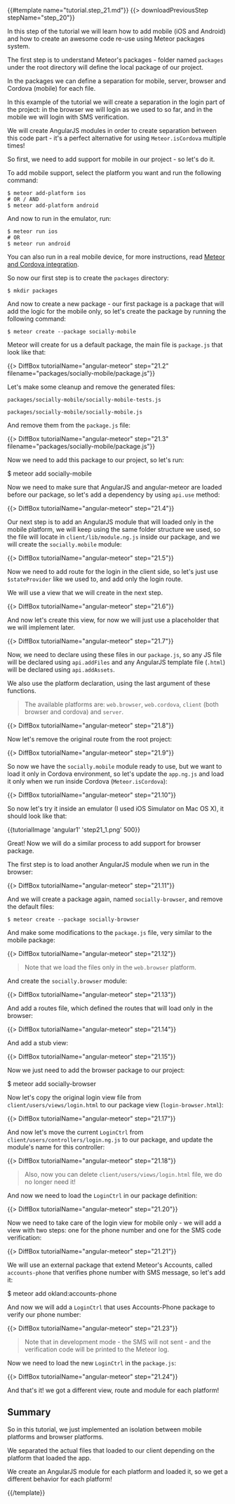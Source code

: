 {{#template name="tutorial.step_21.md"}}
{{> downloadPreviousStep stepName="step_20"}}

In this step of the tutorial we will learn how to add mobile (iOS and Android) and how to create an awesome code re-use using Meteor packages system.

The first step is to understand Meteor's packages - folder named `packages` under the root directory will define the local package of our project.

In the packages we can define a separation for mobile, server, browser and Cordova (mobile) for each file.

In this example of the tutorial we will create a separation in the login part of the project: in the browser we will login as we used to so far, and in the mobile we will login with SMS verification.

We will create AngularJS modules in order to create separation between this code part - it's a perfect alternative for using `Meteor.isCordova` multiple times!

So first, we need to add support for mobile in our project - so let's do it.

To add mobile support, select the platform you want and run the following command:

    $ meteor add-platform ios
    # OR / AND
    $ meteor add-platform android

And now to run in the emulator, run:

    $ meteor run ios
    # OR
    $ meteor run android

You can also run in a real mobile device, for more instructions, read [Meteor and Cordova integration](https://github.com/meteor/meteor/wiki/Meteor-Cordova-integration).

So now our first step is to create the `packages` directory:

    $ mkdir packages

And now to create a new package - our first package is a package that will add the logic for the mobile only, so let's create the package by running the following command:

    $ meteor create --package socially-mobile

Meteor will create for us a default package, the main file is `package.js` that look like that:

{{> DiffBox tutorialName="angular-meteor" step="21.2" filename="packages/socially-mobile/package.js"}}

Let's make some cleanup and remove the generated files:

`packages/socially-mobile/socially-mobile-tests.js`

`packages/socially-mobile/socially-mobile.js`

And remove them from the `package.js` file:

{{> DiffBox tutorialName="angular-meteor" step="21.3" filename="packages/socially-mobile/package.js"}}

Now we need to add this package to our project, so let's run:

  $ meteor add socially-mobile

Now we need to make sure that AngularJS and angular-meteor are loaded before our package, so let's add a dependency by using `api.use` method:

{{> DiffBox tutorialName="angular-meteor" step="21.4"}}

Our next step is to add an AngularJS module that will loaded only in the mobile platform, we will keep using the same folder structure we used, so the file will locate in `client/lib/module.ng.js` inside our package, and we will create the `socially.mobile` module:

{{> DiffBox tutorialName="angular-meteor" step="21.5"}}

Now we need to add route for the login in the client side, so let's just use `$stateProvider` like we used to, and add only the login route.

We will use a view that we will create in the next step.

{{> DiffBox tutorialName="angular-meteor" step="21.6"}}

And now let's create this view, for now we will just use a placeholder that we will implement later.

{{> DiffBox tutorialName="angular-meteor" step="21.7"}}

Now, we need to declare using these files in our `package.js`, so any JS file will be declared using `api.addFiles` and any AngularJS template file (`.html`) will be declared using `api.addAssets`.

We also use the platform declaration, using the last argument of these functions.

> The available platforms are: `web.browser`, `web.cordova`, `client` (both browser and cordova) and `server`.

{{> DiffBox tutorialName="angular-meteor" step="21.8"}}

Now let's remove the original route from the root project:

{{> DiffBox tutorialName="angular-meteor" step="21.9"}}

So now we have the `socially.mobile` module ready to use, but we want to load it only in Cordova environment, so let's update the `app.ng.js` and load it only when we run inside Cordova (`Meteor.isCordova`):

{{> DiffBox tutorialName="angular-meteor" step="21.10"}}

So now let's try it inside an emulator (I used iOS Simulator on Mac OS X), it should look like that:

{{tutorialImage 'angular1' 'step21_1.png' 500}}

Great! Now we will do a similar process to add support for browser package.

The first step is to load another AngularJS module when we run in the browser:

{{> DiffBox tutorialName="angular-meteor" step="21.11"}}

And we will create a package again, named `socially-browser`, and remove the default files:

    $ meteor create --package socially-browser

And make some modifications to the `package.js` file, very similar to the mobile package:

{{> DiffBox tutorialName="angular-meteor" step="21.12"}}

> Note that we load the files only in the `web.browser` platform.

And create the `socially.browser` module:

{{> DiffBox tutorialName="angular-meteor" step="21.13"}}

And add a routes file, which defined the routes that will load only in the browser:

{{> DiffBox tutorialName="angular-meteor" step="21.14"}}

And add a stub view:

{{> DiffBox tutorialName="angular-meteor" step="21.15"}}

Now we just need to add the browser package to our project:

  $ meteor add socially-browser

Now let's copy the original login view file from `client/users/views/login.html` to our package view (`login-browser.html`):

{{> DiffBox tutorialName="angular-meteor" step="21.17"}}

And now let's move the current `LoginCtrl` from `client/users/controllers/login.ng.js` to our package, and update the module's name for this controller:

{{> DiffBox tutorialName="angular-meteor" step="21.18"}}

> Also, now you can delete `client/users/views/login.html` file, we do no longer need it!

And now we need to load the `LoginCtrl` in our package definition:

{{> DiffBox tutorialName="angular-meteor" step="21.20"}}

Now we need to take care of the login view for mobile only - we will add a view with two steps: one for the phone number and one for the SMS code verification:

{{> DiffBox tutorialName="angular-meteor" step="21.21"}}

We will use an external package that extend Meteor's Accounts, called `accounts-phone` that verifies phone number with SMS message, so let's add it:

  $ meteor add okland:accounts-phone

And now we will add a `LoginCtrl` that uses Accounts-Phone package to verify our phone number:

{{> DiffBox tutorialName="angular-meteor" step="21.23"}}

> Note that in development mode - the SMS will not sent - and the verification code will be printed to the Meteor log.

Now we need to load the new `LoginCtrl` in the `package.js`:

{{> DiffBox tutorialName="angular-meteor" step="21.24"}}

And that's it! we got a different view, route and module for each platform!

## Summary

So in this tutorial, we just implemented an isolation between mobile platforms and browser platforms.

We separated the actual files that loaded to our client depending on the platform that loaded the app.

We create an AngularJS module for each platform and loaded it, so we get a different behavior for each platform!

{{/template}}
